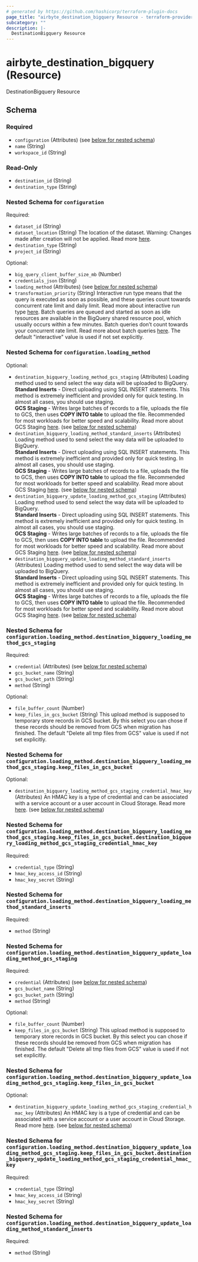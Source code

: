 ```yaml
---
# generated by https://github.com/hashicorp/terraform-plugin-docs
page_title: "airbyte_destination_bigquery Resource - terraform-provider-airbyte"
subcategory: ""
description: |-
  DestinationBigquery Resource
---
```


# airbyte_destination_bigquery (Resource)

DestinationBigquery Resource



<!-- schema generated by tfplugindocs -->
## Schema

### Required

- `configuration` (Attributes) (see [below for nested schema](#nestedatt--configuration))
- `name` (String)
- `workspace_id` (String)

### Read-Only

- `destination_id` (String)
- `destination_type` (String)

<a id="nestedatt--configuration"></a>
### Nested Schema for `configuration`

Required:

- `dataset_id` (String)
- `dataset_location` (String) The location of the dataset. Warning: Changes made after creation will not be applied. Read more <a href="https://cloud.google.com/bigquery/docs/locations">here</a>.
- `destination_type` (String)
- `project_id` (String)

Optional:

- `big_query_client_buffer_size_mb` (Number)
- `credentials_json` (String)
- `loading_method` (Attributes) (see [below for nested schema](#nestedatt--configuration--loading_method))
- `transformation_priority` (String) Interactive run type means that the query is executed as soon as possible, and these queries count towards concurrent rate limit and daily limit. Read more about interactive run type <a href="https://cloud.google.com/bigquery/docs/running-queries#queries">here</a>. Batch queries are queued and started as soon as idle resources are available in the BigQuery shared resource pool, which usually occurs within a few minutes. Batch queries don’t count towards your concurrent rate limit. Read more about batch queries <a href="https://cloud.google.com/bigquery/docs/running-queries#batch">here</a>. The default "interactive" value is used if not set explicitly.

<a id="nestedatt--configuration--loading_method"></a>
### Nested Schema for `configuration.loading_method`

Optional:

- `destination_bigquery_loading_method_gcs_staging` (Attributes) Loading method used to send select the way data will be uploaded to BigQuery. <br/><b>Standard Inserts</b> - Direct uploading using SQL INSERT statements. This method is extremely inefficient and provided only for quick testing. In almost all cases, you should use staging. <br/><b>GCS Staging</b> - Writes large batches of records to a file, uploads the file to GCS, then uses <b>COPY INTO table</b> to upload the file. Recommended for most workloads for better speed and scalability. Read more about GCS Staging <a href="https://docs.airbyte.com/integrations/destinations/bigquery#gcs-staging">here</a>. (see [below for nested schema](#nestedatt--configuration--loading_method--destination_bigquery_loading_method_gcs_staging))
- `destination_bigquery_loading_method_standard_inserts` (Attributes) Loading method used to send select the way data will be uploaded to BigQuery. <br/><b>Standard Inserts</b> - Direct uploading using SQL INSERT statements. This method is extremely inefficient and provided only for quick testing. In almost all cases, you should use staging. <br/><b>GCS Staging</b> - Writes large batches of records to a file, uploads the file to GCS, then uses <b>COPY INTO table</b> to upload the file. Recommended for most workloads for better speed and scalability. Read more about GCS Staging <a href="https://docs.airbyte.com/integrations/destinations/bigquery#gcs-staging">here</a>. (see [below for nested schema](#nestedatt--configuration--loading_method--destination_bigquery_loading_method_standard_inserts))
- `destination_bigquery_update_loading_method_gcs_staging` (Attributes) Loading method used to send select the way data will be uploaded to BigQuery. <br/><b>Standard Inserts</b> - Direct uploading using SQL INSERT statements. This method is extremely inefficient and provided only for quick testing. In almost all cases, you should use staging. <br/><b>GCS Staging</b> - Writes large batches of records to a file, uploads the file to GCS, then uses <b>COPY INTO table</b> to upload the file. Recommended for most workloads for better speed and scalability. Read more about GCS Staging <a href="https://docs.airbyte.com/integrations/destinations/bigquery#gcs-staging">here</a>. (see [below for nested schema](#nestedatt--configuration--loading_method--destination_bigquery_update_loading_method_gcs_staging))
- `destination_bigquery_update_loading_method_standard_inserts` (Attributes) Loading method used to send select the way data will be uploaded to BigQuery. <br/><b>Standard Inserts</b> - Direct uploading using SQL INSERT statements. This method is extremely inefficient and provided only for quick testing. In almost all cases, you should use staging. <br/><b>GCS Staging</b> - Writes large batches of records to a file, uploads the file to GCS, then uses <b>COPY INTO table</b> to upload the file. Recommended for most workloads for better speed and scalability. Read more about GCS Staging <a href="https://docs.airbyte.com/integrations/destinations/bigquery#gcs-staging">here</a>. (see [below for nested schema](#nestedatt--configuration--loading_method--destination_bigquery_update_loading_method_standard_inserts))

<a id="nestedatt--configuration--loading_method--destination_bigquery_loading_method_gcs_staging"></a>
### Nested Schema for `configuration.loading_method.destination_bigquery_loading_method_gcs_staging`

Required:

- `credential` (Attributes) (see [below for nested schema](#nestedatt--configuration--loading_method--destination_bigquery_loading_method_gcs_staging--credential))
- `gcs_bucket_name` (String)
- `gcs_bucket_path` (String)
- `method` (String)

Optional:

- `file_buffer_count` (Number)
- `keep_files_in_gcs_bucket` (String) This upload method is supposed to temporary store records in GCS bucket. By this select you can chose if these records should be removed from GCS when migration has finished. The default "Delete all tmp files from GCS" value is used if not set explicitly.

<a id="nestedatt--configuration--loading_method--destination_bigquery_loading_method_gcs_staging--credential"></a>
### Nested Schema for `configuration.loading_method.destination_bigquery_loading_method_gcs_staging.keep_files_in_gcs_bucket`

Optional:

- `destination_bigquery_loading_method_gcs_staging_credential_hmac_key` (Attributes) An HMAC key is a type of credential and can be associated with a service account or a user account in Cloud Storage. Read more <a href="https://cloud.google.com/storage/docs/authentication/hmackeys">here</a>. (see [below for nested schema](#nestedatt--configuration--loading_method--destination_bigquery_loading_method_gcs_staging--keep_files_in_gcs_bucket--destination_bigquery_loading_method_gcs_staging_credential_hmac_key))

<a id="nestedatt--configuration--loading_method--destination_bigquery_loading_method_gcs_staging--keep_files_in_gcs_bucket--destination_bigquery_loading_method_gcs_staging_credential_hmac_key"></a>
### Nested Schema for `configuration.loading_method.destination_bigquery_loading_method_gcs_staging.keep_files_in_gcs_bucket.destination_bigquery_loading_method_gcs_staging_credential_hmac_key`

Required:

- `credential_type` (String)
- `hmac_key_access_id` (String)
- `hmac_key_secret` (String)




<a id="nestedatt--configuration--loading_method--destination_bigquery_loading_method_standard_inserts"></a>
### Nested Schema for `configuration.loading_method.destination_bigquery_loading_method_standard_inserts`

Required:

- `method` (String)


<a id="nestedatt--configuration--loading_method--destination_bigquery_update_loading_method_gcs_staging"></a>
### Nested Schema for `configuration.loading_method.destination_bigquery_update_loading_method_gcs_staging`

Required:

- `credential` (Attributes) (see [below for nested schema](#nestedatt--configuration--loading_method--destination_bigquery_update_loading_method_gcs_staging--credential))
- `gcs_bucket_name` (String)
- `gcs_bucket_path` (String)
- `method` (String)

Optional:

- `file_buffer_count` (Number)
- `keep_files_in_gcs_bucket` (String) This upload method is supposed to temporary store records in GCS bucket. By this select you can chose if these records should be removed from GCS when migration has finished. The default "Delete all tmp files from GCS" value is used if not set explicitly.

<a id="nestedatt--configuration--loading_method--destination_bigquery_update_loading_method_gcs_staging--credential"></a>
### Nested Schema for `configuration.loading_method.destination_bigquery_update_loading_method_gcs_staging.keep_files_in_gcs_bucket`

Optional:

- `destination_bigquery_update_loading_method_gcs_staging_credential_hmac_key` (Attributes) An HMAC key is a type of credential and can be associated with a service account or a user account in Cloud Storage. Read more <a href="https://cloud.google.com/storage/docs/authentication/hmackeys">here</a>. (see [below for nested schema](#nestedatt--configuration--loading_method--destination_bigquery_update_loading_method_gcs_staging--keep_files_in_gcs_bucket--destination_bigquery_update_loading_method_gcs_staging_credential_hmac_key))

<a id="nestedatt--configuration--loading_method--destination_bigquery_update_loading_method_gcs_staging--keep_files_in_gcs_bucket--destination_bigquery_update_loading_method_gcs_staging_credential_hmac_key"></a>
### Nested Schema for `configuration.loading_method.destination_bigquery_update_loading_method_gcs_staging.keep_files_in_gcs_bucket.destination_bigquery_update_loading_method_gcs_staging_credential_hmac_key`

Required:

- `credential_type` (String)
- `hmac_key_access_id` (String)
- `hmac_key_secret` (String)




<a id="nestedatt--configuration--loading_method--destination_bigquery_update_loading_method_standard_inserts"></a>
### Nested Schema for `configuration.loading_method.destination_bigquery_update_loading_method_standard_inserts`

Required:

- `method` (String)


